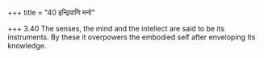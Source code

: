 +++
title = "40 इन्द्रियाणि मनो"

+++
3.40 The senses, the mind and the intellect are said to be its
instruments. By these it overpowers the embodied self after enveloping
Its knowledge.

